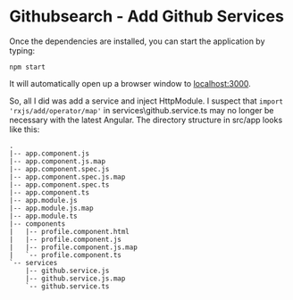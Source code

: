 # Githubsearch - Add Github Services

Once the dependencies are installed, you can start the application by typing:
```
npm start
```
It will automatically open up a browser window to [localhost:3000](http://localhost:3000/).

So, all I did was add a service and inject HttpModule.  I suspect that `import 'rxjs/add/operator/map'` in services\github.service.ts may no longer be necessary with the latest Angular.  The directory structure in src/app looks like this:
```
.
|-- app.component.js
|-- app.component.js.map
|-- app.component.spec.js
|-- app.component.spec.js.map
|-- app.component.spec.ts
|-- app.component.ts
|-- app.module.js
|-- app.module.js.map
|-- app.module.ts
|-- components
|   |-- profile.component.html
|   |-- profile.component.js
|   |-- profile.component.js.map
|   `-- profile.component.ts
`-- services
    |-- github.service.js
    |-- github.service.js.map
    `-- github.service.ts
```
